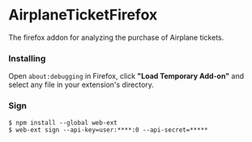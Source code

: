 # AirplaneTicketFirefox

The firefox addon for analyzing the purchase of Airplane tickets.

### Installing

Open `about:debugging` in Firefox, click **"Load Temporary Add-on"** and select any file in your extension's directory.

### Sign

```
$ npm install --global web-ext
$ web-ext sign --api-key=user:****:0 --api-secret=*****
```
